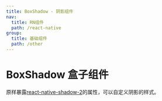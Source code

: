 ```yaml
---
title: BoxShadow - 阴影组件
nav:
  title: RN组件
  path: /react-native
group:
  title: 基础组件
  path: /other
---
```


# BoxShadow 盒子组件

原样暴露[react-native-shadow-2](https://github.com/SrBrahma/react-native-shadow-2)的属性，可以自定义阴影的样式。
